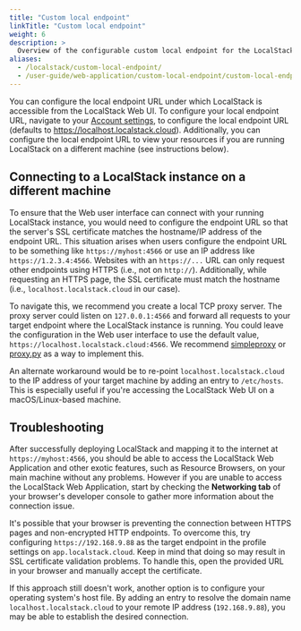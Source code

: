 ```yaml
---
title: "Custom local endpoint"
linkTitle: "Custom local endpoint"
weight: 6
description: >
  Overview of the configurable custom local endpoint for the LocalStack Web Application
aliases:
  - /localstack/custom-local-endpoint/
  - /user-guide/web-application/custom-local-endpoint/custom-local-endpoint/
---
```


You can configure the local endpoint URL under which LocalStack is accessible from the LocalStack Web UI. To configure your local endpoint URL, navigate to your [Account settings](https://app.localstack.cloud/account/settings), to configure the local endpoint URL (defaults to https://localhost.localstack.cloud). Additionally, you can configure the local endpoint URL to view your resources if you are running LocalStack on a different machine (see instructions below).

## Connecting to a LocalStack instance on a different machine

To ensure that the Web user interface can connect with your running LocalStack instance, you would need to configure the endpoint URL so that the server's SSL certificate matches the hostname/IP address of the endpoint URL. This situation arises when users configure the endpoint URL to be something like `https://myhost:4566` or use an IP address like `https://1.2.3.4:4566`. Websites with an `https://...` URL can only request other endpoints using HTTPS (i.e., not on `http://`). Additionally, while requesting an HTTPS page, the SSL certificate must match the hostname (i.e., `localhost.localstack.cloud` in our case).

To navigate this, we recommend you create a local TCP proxy server. The proxy server could listen on `127.0.0.1:4566` and forward all requests to your target endpoint where the LocalStack instance is running. You could leave the configuration in the Web user interface to use the default value, `https://localhost.localstack.cloud:4566`. We recommend [simpleproxy](https://manpages.ubuntu.com/manpages/trusty/man1/simpleproxy.1.html) or [proxy.py](https://github.com/abhinavsingh/proxy.py) as a way to implement this.

An alternate workaround would be to re-point `localhost.localstack.cloud` to the IP address of your target machine by adding an entry to `/etc/hosts`. This is especially useful if you're accessing the LocalStack Web UI on a macOS/Linux-based machine.

## Troubleshooting

After successfully deploying LocalStack and mapping it to the internet at `https://myhost:4566`, you should be able to access the LocalStack Web Application and other exotic features, such as Resource Browsers, on your main machine without any problems. However if you are unable to access the LocalStack Web Application, start by checking the **Networking tab** of your browser's developer console to gather more information about the connection issue.

It's possible that your browser is preventing the connection between HTTPS pages and non-encrypted HTTP endpoints. To overcome this, try configuring `https://192.168.9.88` as the target endpoint in the profile settings on `app.localstack.cloud`. Keep in mind that doing so may result in SSL certificate validation problems. To handle this, open the provided URL in your browser and manually accept the certificate.

If this approach still doesn't work, another option is to configure your operating system's host file. By adding an entry to resolve the domain name `localhost.localstack.cloud` to your remote IP address (`192.168.9.88`), you may be able to establish the desired connection.

